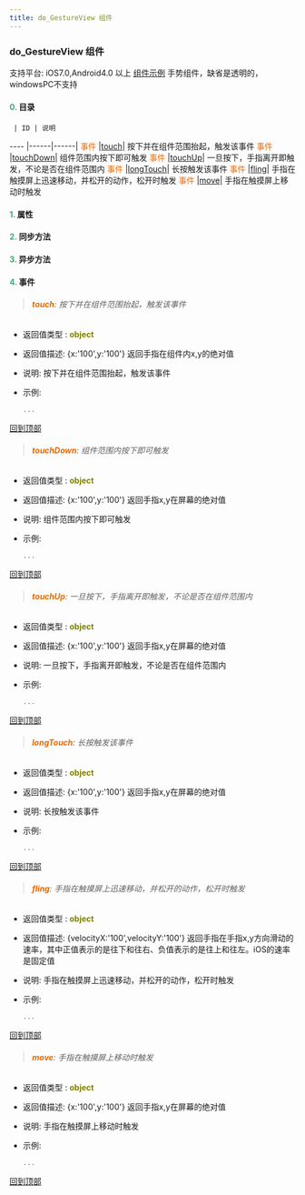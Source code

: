 ```yaml
---
title: do_GestureView 组件
---
```


### do_GestureView 组件

 支持平台: iOS7.0,Android4.0 以上
 [组件示例](https://github.com/do-api/docs-example/tree/master/source/view/do_GestureView)
 手势组件，缺省是透明的，windowsPC不支持

#### <font color ='#40A977'>**0.**</font> 目录

     | ID | 说明
---- |------|------|
<font color ='#e96900'>事件</font>  |[touch](#touch)| 按下并在组件范围抬起，触发该事件
<font color ='#e96900'>事件</font>  |[touchDown](#touchDown)| 组件范围内按下即可触发
<font color ='#e96900'>事件</font>  |[touchUp](#touchUp)| 一旦按下，手指离开即触发，不论是否在组件范围内
<font color ='#e96900'>事件</font>  |[longTouch](#longTouch)| 长按触发该事件
<font color ='#e96900'>事件</font>  |[fling](#fling)| 手指在触摸屏上迅速移动，并松开的动作，松开时触发
<font color ='#e96900'>事件</font>  |[move](#move)| 手指在触摸屏上移动时触发

#### <font color ='#40A977'>**1.**</font> 属性

#### <font color ='#40A977'>**2.**</font> 同步方法

#### <font color ='#40A977'>**3.**</font> 异步方法


#### <font color ='#40A977'>**4.**</font> 事件

>###### <span id=touch><font color ='#e96900'>**touch**</font></span>: 按下并在组件范围抬起，触发该事件

- 返回值类型 : <font color ='#808000'>**object**</font>
- 返回值描述: {x:'100',y:'100'} 返回手指在组件内x,y的绝对值
- 说明: 按下并在组件范围抬起，触发该事件
- 示例:

  ```javascript
  ...

  ```

[回到顶部](#top)

>###### <span id=touchDown><font color ='#e96900'>**touchDown**</font></span>: 组件范围内按下即可触发

- 返回值类型 : <font color ='#808000'>**object**</font>
- 返回值描述: {x:'100',y:'100'} 返回手指x,y在屏幕的绝对值
- 说明: 组件范围内按下即可触发
- 示例:

  ```javascript
  ...

  ```

[回到顶部](#top)

>###### <span id=touchUp><font color ='#e96900'>**touchUp**</font></span>: 一旦按下，手指离开即触发，不论是否在组件范围内

- 返回值类型 : <font color ='#808000'>**object**</font>
- 返回值描述: {x:'100',y:'100'} 返回手指x,y在屏幕的绝对值
- 说明: 一旦按下，手指离开即触发，不论是否在组件范围内
- 示例:

  ```javascript
  ...

  ```

[回到顶部](#top)

>###### <span id=longTouch><font color ='#e96900'>**longTouch**</font></span>: 长按触发该事件

- 返回值类型 : <font color ='#808000'>**object**</font>
- 返回值描述: {x:'100',y:'100'} 返回手指x,y在屏幕的绝对值
- 说明: 长按触发该事件
- 示例:

  ```javascript
  ...

  ```

[回到顶部](#top)

>###### <span id=fling><font color ='#e96900'>**fling**</font></span>: 手指在触摸屏上迅速移动，并松开的动作，松开时触发

- 返回值类型 : <font color ='#808000'>**object**</font>
- 返回值描述: {velocityX:'100',velocityY:'100'} 返回手指在手指x,y方向滑动的速率，其中正值表示的是往下和往右、负值表示的是往上和往左。iOS的速率是固定值
- 说明: 手指在触摸屏上迅速移动，并松开的动作，松开时触发
- 示例:

  ```javascript
  ...

  ```

[回到顶部](#top)

>###### <span id=move><font color ='#e96900'>**move**</font></span>: 手指在触摸屏上移动时触发

- 返回值类型 : <font color ='#808000'>**object**</font>
- 返回值描述: {x:'100',y:'100'} 返回手指x,y在屏幕的绝对值
- 说明: 手指在触摸屏上移动时触发
- 示例:

  ```javascript
  ...

  ```

[回到顶部](#top)


